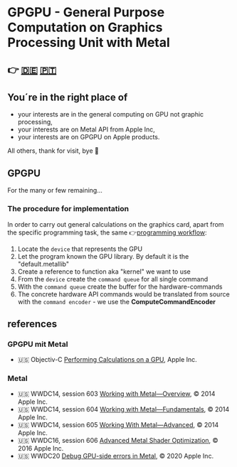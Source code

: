 # GPGPU - General Purpose Computation on Graphics Processing Unit with Metal

👉 [🇩🇪](README.de.md) [🇵🇹](README.pt.md)
--- 

## You´re in the right place of

* your interests are in the general computing on GPU not graphic processing,
* your interests are on Metal API from Apple Inc,
* your interests are on GPGPU on Apple products.

All others, thank for visit, bye 👋

## GPGPU

For the many or few remaining...

### The procedure for implementation

In order to carry out general calculations on the graphics card, apart from the specific programming task, the same 👉[programming workflow](./GPUWorkflow/):

1. Locate the `device` that represents the GPU
1. Let the program known the GPU library. By default it is the "default.metallib"
1. Create a reference to function aka "kernel" we want to use
1. From the `device` create the `command queue` for all single command
1. With the `command queue` create the buffer for the hardware-commands
1. The concrete hardware API commands would be translated from source with the `command encoder` - we use the **ComputeCommandEncoder**

## references

### GPGPU mit Metal

* 🇺🇸 Objectiv-C [Performing Calculations on a GPU](https://developer.apple.com/documentation/metal/performing_calculations_on_a_gpu), Apple Inc.

### Metal

* 🇺🇸 WWDC14, session 603 [Working with Metal—Overview](https://devstreaming-cdn.apple.com/videos/wwdc/2014/603xx33n8igr5n1/603/603_working_with_metal_overview.pdf), © 2014 Apple Inc.
* 🇺🇸 WWDC14, session 604 [Working with Metal—Fundamentals](https://devstreaming-cdn.apple.com/videos/wwdc/2014/604xxg7crkljcr8/604/604_working_with_metal_fundamentals.pdf), © 2014 Apple Inc.
* 🇺🇸 WWDC14, session 605 [Working With Metal—Advanced](https://devstreaming-cdn.apple.com/videos/wwdc/2014/605xxygcz4pd0h6/605/605_working_with_metal_advanced.pdf), © 2014 Apple Inc.
* 🇺🇸 WWDC16, session 606 [Advanced Metal Shader Optimization](https://devstreaming-cdn.apple.com/videos/wwdc/2016/606oluchfgwakjbymy8/606/606_advanced_metal_shader_optimization.pdf), © 2016 Apple Inc.
* 🇺🇸 WWDC20 [Debug GPU-side errors in Metal](https://developer.apple.com/videos/play/wwdc2020/10616/), © 2020 Apple Inc.

